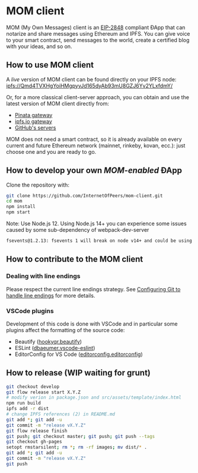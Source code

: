 # MOM client

MOM (My Own Messages) client is an [EIP-2848](https://github.com/ethereum/EIPs/blob/master/EIPS/eip-2848.md) compliant ÐApp that can notarize and share messages using Ethereum and IPFS. You can give voice to your smart contract, send messages to the world, create a certified blog with your ideas, and so on.

## How to use MOM client

A *live* version of MOM client can be found directly on your IPFS node: [ipfs://Qmd4TVXHgYoiHMgpyvJd165dyAb93mU8GZJ6Yv2YLxfdmY/](ipfs://Qmd4TVXHgYoiHMgpyvJd165dyAb93mU8GZJ6Yv2YLxfdmY/)

Or, for a more classical client-server approach, you can obtain and use the latest version of MOM client directly from:

- [Pinata gateway](https://gateway.pinata.cloud/ipfs/Qmd4TVXHgYoiHMgpyvJd165dyAb93mU8GZJ6Yv2YLxfdmY)
- [ipfs.io gateway](https://ipfs.io/ipfs/Qmd4TVXHgYoiHMgpyvJd165dyAb93mU8GZJ6Yv2YLxfdmY/)
- [GitHub's servers](https://internetofpeers.github.io/mom-client)

MOM does not need a smart contract, so it is already available on every current and future Ethereum network (mainnet, rinkeby, kovan, ecc.): just choose one and you are ready to go.

## How to develop your own _MOM-enabled_ ÐApp

Clone the repository with:

```bash
git clone https://github.com/InternetOfPeers/mom-client.git
cd mom
npm install
npm start
```

Note: Use Node.js 12. Using Node.js 14+ you can experience some issues caused by some sub-dependency of webpack-dev-server

```bash
fsevents@1.2.13: fsevents 1 will break on node v14+ and could be using insecure binaries. Upgrade to fsevents 2.
```

## How to contribute to the MOM client

### Dealing with line endings

Please respect the current line endings strategy. See [Configuring Git to handle line endings](https://help.github.com/en/articles/dealing-with-line-endings) for more details.

### VSCode plugins

Development of this code is done with VSCode and in particular some plugins affect the formatting of the source code:

- Beautify ([hookyqr.beautify](https://marketplace.visualstudio.com/items?itemName=HookyQR.beautify))
- ESLint ([dbaeumer.vscode-eslint](https://marketplace.visualstudio.com/items?itemName=dbaeumer.vscode-eslint))
- EditorConfig for VS Code ([editorconfig.editorconfig](https://marketplace.visualstudio.com/items?itemName=EditorConfig.EditorConfig))

## How to release (WIP waiting for grunt)

```bash
git checkout develop
git flow release start X.Y.Z
# modify verion in package.json and src/assets/template/index.html
npm run build
ipfs add -r dist
# change IPFS references (2) in README.md
git add *; git add -u
git commit -m "release vX.Y.Z"
git flow release finish
git push; git checkout master; git push; git push --tags
git checkout gh-pages
setopt rmstarsilent; rm *; rm -rf images; mv dist/* .
git add *; git add -u
git commit -m "release vX.Y.Z"
git push
```
